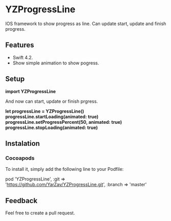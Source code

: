 # YZProgressLine
IOS framework to show progress as line. Can update start, update and finish progress.

## Features
- Swift 4.2.
- Show simple animation to show pogress.

## Setup

**import YZProgressLine**

And now can start, update or finish prgress.

**let progressLine = YZProgressLine()**  
**progressLine.startLoading(animated: true)**
**progressLine.setProgressPercent(50, animated: true)**
**progressLine.stopLoading(animated: true)**

## Instalation
### Cocoapods

To install it, simply add the following line to your Podfile:

pod 'YZProgressLine', :git => 'https://github.com/YarZav/YZProgressLine.git', :branch => 'master'

## Feedback

Feel free to create a pull request.
